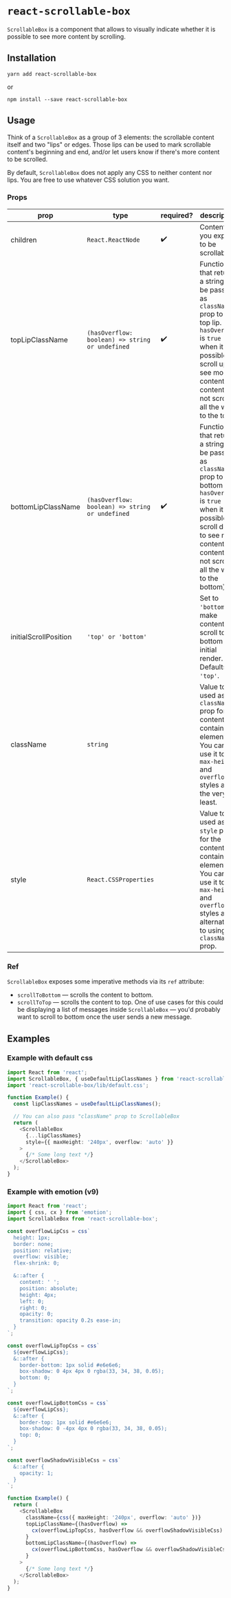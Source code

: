 # `react-scrollable-box`

`ScrollableBox` is a component that allows to visually indicate whether it is possible to see more content by scrolling.

## Installation
```
yarn add react-scrollable-box
```
or
```
npm install --save react-scrollable-box
```

## Usage

Think of a `ScrollableBox` as a group of 3 elements: the scrollable content itself and two "lips" or edges. Those lips can be used to mark scrollable content's beginning and end, and/or let users know if there's more content to be scrolled.

By default, `ScrollableBox` does not apply any CSS to neither content nor lips. You are free to use whatever CSS solution you want.

### Props

| prop                  | type                                            | required?          | description                                                                                                                                                                                                                 |
| --------------------- | ----------------------------------------------- | ------------------ | --------------------------------------------------------------------------------------------------------------------------------------------------------------------------------------------------------------------------- |
| children              | `React.ReactNode`                               | :heavy_check_mark: | Content you expect to be scrollable                                                                                                                                                                                         |
| topLipClassName       | `(hasOverflow: boolean) => string or undefined` | :heavy_check_mark: | Function that returns a string to be passed as `className` prop to the top lip. `hasOverflow` is `true` when it is possible to scroll up to see more content (i.e. content is not scrolled all the way to the top).         |
| bottomLipClassName    | `(hasOverflow: boolean) => string or undefined` | :heavy_check_mark: | Function that returns a string to be passed as `className` prop to the bottom lip. `hasOverflow` is `true` when it is possible to scroll down to see more content (i.e. content is not scrolled all the way to the bottom). |
| initialScrollPosition | `'top' or 'bottom'`                             |                    | Set to `'bottom'` to make content scroll to bottom on initial render. Defaults to `'top'`.                                                                                                                                  |
| className             | `string`                                        |                    | Value to be used as `className` prop for the content's container element. You can use it to set `max-height` and `overflow` styles at the very least.                                                                       |
| style                 | `React.CSSProperties`                           |                    | Value to be used as `style` prop for the content's container element. You can use it to set `max-height` and `overflow` styles as an alternative to using `className` prop.                                                 |

### Ref

`ScrollableBox` exposes some imperative methods via its `ref` attribute:

- `scrollToBottom` — scrolls the content to bottom.
- `scrollToTop` — scrolls the content to top.
  One of use cases for this could be displaying a list of messages inside `ScrollableBox` — you'd probably want to scroll to bottom once the user sends a new message.

## Examples

### Example with default css

```typescript jsx
import React from 'react';
import ScrollableBox, { useDefaultLipClassNames } from 'react-scrollable-box';
import 'react-scrollable-box/lib/default.css';

function Example() {
  const lipClassNames = useDefaultLipClassNames();

  // You can also pass "className" prop to ScrollableBox
  return (
    <ScrollableBox
      {...lipClassNames}
      style={{ maxHeight: '240px', overflow: 'auto' }}
    >
      {/* Some long text */}
    </ScrollableBox>
  );
}
```

### Example with emotion (v9)

```typescript jsx
import React from 'react';
import { css, cx } from 'emotion';
import ScrollableBox from 'react-scrollable-box';

const overflowLipCss = css`
  height: 1px;
  border: none;
  position: relative;
  overflow: visible;
  flex-shrink: 0;

  &::after {
    content: ' ';
    position: absolute;
    height: 4px;
    left: 0;
    right: 0;
    opacity: 0;
    transition: opacity 0.2s ease-in;
  }
`;

const overflowLipTopCss = css`
  ${overflowLipCss};
  &::after {
    border-bottom: 1px solid #e6e6e6;
    box-shadow: 0 4px 4px 0 rgba(33, 34, 38, 0.05);
    bottom: 0;
  }
`;

const overflowLipBottomCss = css`
  ${overflowLipCss};
  &::after {
    border-top: 1px solid #e6e6e6;
    box-shadow: 0 -4px 4px 0 rgba(33, 34, 38, 0.05);
    top: 0;
  }
`;

const overflowShadowVisibleCss = css`
  &::after {
    opacity: 1;
  }
`;

function Example() {
  return (
    <ScrollableBox
      className={css({ maxHeight: '240px', overflow: 'auto' })}
      topLipClassName={(hasOverflow) =>
        cx(overflowLipTopCss, hasOverflow && overflowShadowVisibleCss)
      }
      bottomLipClassName={(hasOverflow) =>
        cx(overflowLipBottomCss, hasOverflow && overflowShadowVisibleCss)
      }
    >
      {/* Some long text */}
    </ScrollableBox>
  );
}
```
